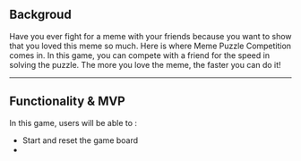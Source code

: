 
## Backgroud
Have you ever fight for a meme with your friends because you want to show that you loved this meme so much. Here is where Meme Puzzle Competition comes in. In this game, you can compete with a friend for the speed in solving the puzzle. The more you love the meme, the faster you can do it!

***

## Functionality & MVP
In this game, users will be able to :
* Start and reset the game board
* 
